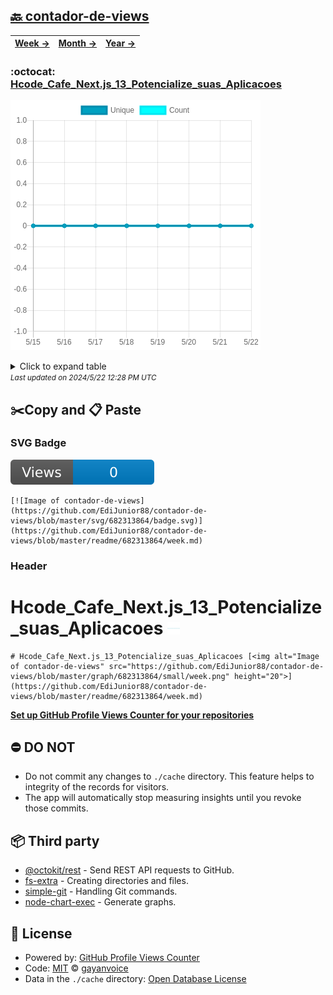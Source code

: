 ## [🔙 contador-de-views](https://github.com/EdiJunior88/contador-de-views)
| [**Week →**](https://github.com/EdiJunior88/contador-de-views/blob/master/readme/682313864/week.md) | [**Month →**](https://github.com/EdiJunior88/contador-de-views/blob/master/readme/682313864/month.md) | [**Year →**](https://github.com/EdiJunior88/contador-de-views/blob/master/readme/682313864/year.md) |
| ---- | ---- | ----- |
### :octocat: [Hcode_Cafe_Next.js_13_Potencialize_suas_Aplicacoes](https://github.com/EdiJunior88/Hcode_Cafe_Next.js_13_Potencialize_suas_Aplicacoes)
![Image of contador-de-views](https://github.com/EdiJunior88/contador-de-views/blob/master/graph/682313864/large/week.png)

<details>
	<summary>Click to expand table</summary>
	<h2>:calendar: Week Page Views Table</h2>
<table>
	<tr>
		<th>
			Last Updated
		</th>
		<th>
			Unique
		</th>
		<th>
			Count
		</th>
	</tr>
	<tr>
		<td>
			<code>2024/5/22</code>
		</td>
		<td>
			<code>0</code>
		</td>
		<td>
			<code>0</code>
		</td>
	</tr>
	<tr>
		<td>
			<code>2024/5/21</code>
		</td>
		<td>
			<code>0</code>
		</td>
		<td>
			<code>0</code>
		</td>
	</tr>
	<tr>
		<td>
			<code>2024/5/20</code>
		</td>
		<td>
			<code>0</code>
		</td>
		<td>
			<code>0</code>
		</td>
	</tr>
	<tr>
		<td>
			<code>2024/5/19</code>
		</td>
		<td>
			<code>0</code>
		</td>
		<td>
			<code>0</code>
		</td>
	</tr>
	<tr>
		<td>
			<code>2024/5/18</code>
		</td>
		<td>
			<code>0</code>
		</td>
		<td>
			<code>0</code>
		</td>
	</tr>
	<tr>
		<td>
			<code>2024/5/17</code>
		</td>
		<td>
			<code>0</code>
		</td>
		<td>
			<code>0</code>
		</td>
	</tr>
	<tr>
		<td>
			<code>2024/5/16</code>
		</td>
		<td>
			<code>0</code>
		</td>
		<td>
			<code>0</code>
		</td>
	</tr>
	<tr>
		<td>
			<code>2024/5/15</code>
		</td>
		<td>
			<code>0</code>
		</td>
		<td>
			<code>0</code>
		</td>
	</tr>
</table>

</details>
<small><i>Last updated on 2024/5/22 12:28 PM UTC</i></small>

## ✂️Copy and 📋 Paste
### SVG Badge
[![Image of contador-de-views](https://github.com/EdiJunior88/contador-de-views/blob/master/svg/682313864/badge.svg)](https://github.com/EdiJunior88/contador-de-views/blob/master/readme/682313864/week.md)
```readme
[![Image of contador-de-views](https://github.com/EdiJunior88/contador-de-views/blob/master/svg/682313864/badge.svg)](https://github.com/EdiJunior88/contador-de-views/blob/master/readme/682313864/week.md)
```
### Header
# Hcode_Cafe_Next.js_13_Potencialize_suas_Aplicacoes [<img alt="Image of contador-de-views" src="https://github.com/EdiJunior88/contador-de-views/blob/master/graph/682313864/small/week.png" height="20">](https://github.com/EdiJunior88/contador-de-views/blob/master/readme/682313864/week.md)
```readme
# Hcode_Cafe_Next.js_13_Potencialize_suas_Aplicacoes [<img alt="Image of contador-de-views" src="https://github.com/EdiJunior88/contador-de-views/blob/master/graph/682313864/small/week.png" height="20">](https://github.com/EdiJunior88/contador-de-views/blob/master/readme/682313864/week.md)
```
[**Set up GitHub Profile Views Counter for your repositories**](https://github.com/gayanvoice/github-profile-views-counter)
## ⛔ DO NOT
- Do not commit any changes to `./cache` directory. This feature helps to integrity of the records for visitors.
- The app will automatically stop measuring insights until you revoke those commits.
## 📦 Third party

- [@octokit/rest](https://www.npmjs.com/package/@octokit/rest) - Send REST API requests to GitHub.
- [fs-extra](https://www.npmjs.com/package/fs-extra) - Creating directories and files.
- [simple-git](https://www.npmjs.com/package/simple-git) - Handling Git commands.
- [node-chart-exec](https://www.npmjs.com/package/node-chart-exec) - Generate graphs.
## 📄 License
- Powered by: [GitHub Profile Views Counter](https://github.com/gayanvoice/github-profile-views-counter)
- Code: [MIT](./LICENSE) © [gayanvoice](https://github.com/gayanvoice/github-profile-views-counter)
- Data in the `./cache` directory: [Open Database License](https://opendatacommons.org/licenses/odbl/1-0/)
